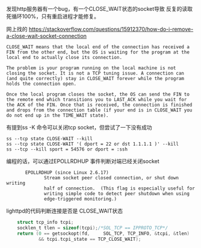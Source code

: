 发现http服务器有一个bug，有一个CLOSE_WAIT状态的socket导致 反复的读取死循环100%，只有重启进程才能修复。

网上找的 https://stackoverflow.com/questions/15912370/how-do-i-remove-a-close-wait-socket-connection
```text
CLOSE_WAIT means that the local end of the connection has received a FIN from the other end, but the OS is waiting for the program at the local end to actually close its connection.

The problem is your program running on the local machine is not closing the socket. It is not a TCP tuning issue. A connection can (and quite correctly) stay in CLOSE_WAIT forever while the program holds the connection open.

Once the local program closes the socket, the OS can send the FIN to the remote end which transitions you to LAST_ACK while you wait for the ACK of the FIN. Once that is received, the connection is finished and drops from the connection table (if your end is in CLOSE_WAIT you do not end up in the TIME_WAIT state).
```

有提到ss -K 命令可以关闭tcp socket，但尝试了一下没有成功
```text
ss --tcp state CLOSE-WAIT --kill
ss --tcp state CLOSE-WAIT '( dport = 22 or dst 1.1.1.1 )' --kill
ss --tcp --kill sport = 54576 or dport = :ssh
```

编程的话，可以通过EPOLLRDHUP 事件判断对端已经关闭socket
```text
       EPOLLRDHUP (since Linux 2.6.17)
              Stream socket peer closed connection, or shut down writing
              half of connection.  (This flag is especially useful for
              writing simple code to detect peer shutdown when using
              edge-triggered monitoring.)
```

lighttpd的代码判断连接是否是 CLOSE_WAIT状态
```c
    struct tcp_info tcpi;
    socklen_t tlen = sizeof(tcpi);/*SOL_TCP == IPPROTO_TCP*/
    return (0 == getsockopt(fd,     SOL_TCP, TCP_INFO, &tcpi, &tlen)
            && tcpi.tcpi_state == TCP_CLOSE_WAIT);
```
